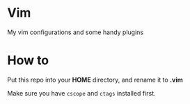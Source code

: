 Vim
=======

My vim configurations and some handy plugins

# How to
Put this repo into your **HOME** directory, and rename it to **.vim**

Make sure you have `cscope` and `ctags` installed first.


